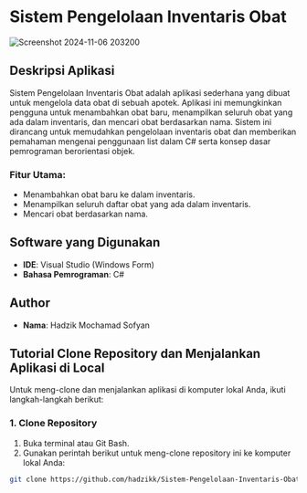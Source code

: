 # Sistem Pengelolaan Inventaris Obat

![Screenshot 2024-11-06 203200](https://github.com/user-attachments/assets/f39405a6-49b8-4105-83aa-04a30e31d000)

## Deskripsi Aplikasi

Sistem Pengelolaan Inventaris Obat adalah aplikasi sederhana yang dibuat untuk mengelola data obat di sebuah apotek. Aplikasi ini memungkinkan pengguna untuk menambahkan obat baru, menampilkan seluruh obat yang ada dalam inventaris, dan mencari obat berdasarkan nama. Sistem ini dirancang untuk memudahkan pengelolaan inventaris obat dan memberikan pemahaman mengenai penggunaan list dalam C# serta konsep dasar pemrograman berorientasi objek.

### Fitur Utama:
- Menambahkan obat baru ke dalam inventaris.
- Menampilkan seluruh daftar obat yang ada dalam inventaris.
- Mencari obat berdasarkan nama.

## Software yang Digunakan
- **IDE**: Visual Studio (Windows Form)
- **Bahasa Pemrograman**: C#

## Author
- **Nama**: Hadzik Mochamad Sofyan

## Tutorial Clone Repository dan Menjalankan Aplikasi di Local

Untuk meng-clone dan menjalankan aplikasi di komputer lokal Anda, ikuti langkah-langkah berikut:

### 1. Clone Repository
1. Buka terminal atau Git Bash.
2. Gunakan perintah berikut untuk meng-clone repository ini ke komputer lokal Anda:
```bash
git clone https://github.com/hadzikk/Sistem-Pengelolaan-Inventaris-Obat.git
